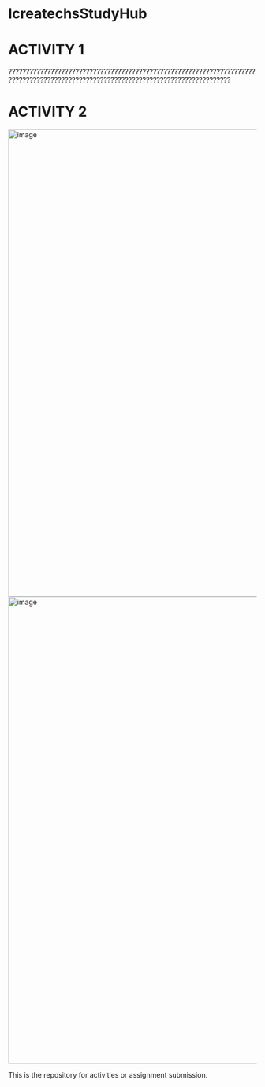 # IcreatechsStudyHub
# ACTIVITY 1

?????????????????????????????????????????????????????????????????????????????????????????????????????????????????????????????????????

# ACTIVITY 2
<img width="948" alt="image" src="https://github.com/Rdavee/IcreatechsStudyHub/assets/141089345/71cefadc-28d1-439d-9e42-4bf470c0ab27">
<img width="947" alt="image" src="https://github.com/Rdavee/IcreatechsStudyHub/assets/141089345/d330da2e-a88a-47d3-8a77-e7be452f7734">



This is the repository for activities or assignment submission.
